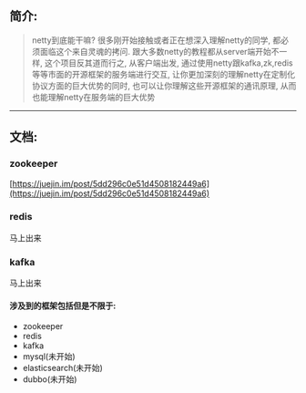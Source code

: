 ## 简介:

> netty到底能干嘛? 很多刚开始接触或者正在想深入理解netty的同学,
 都必须面临这个来自灵魂的拷问. 跟大多数netty的教程都从server端开始不一样, 
 这个项目反其道而行之, 从客户端出发, 通过使用netty跟kafka,zk,redis等等市面的开源框架的服务端进行交互, 
 让你更加深刻的理解netty在定制化协议方面的巨大优势的同时, 也可以让你理解这些开源框架的通讯原理, 
 从而也能理解netty在服务端的巨大优势
------------------------------

## 文档:

### zookeeper
[https://juejin.im/post/5dd296c0e51d4508182449a6](https://juejin.im/post/5dd296c0e51d4508182449a6)

### redis
马上出来

### kafka
马上出来



#### 涉及到的框架包括但是不限于:
- zookeeper
- redis
- kafka
- mysql(未开始)
- elasticsearch(未开始)
- dubbo(未开始)
